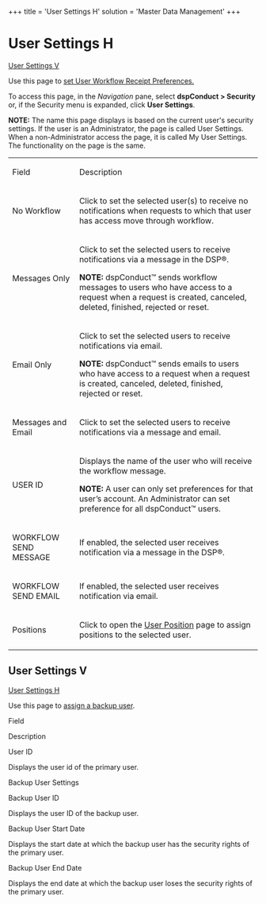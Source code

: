 +++
title = 'User Settings H'
solution = 'Master Data Management'
+++

# User Settings H

[User Settings V](User_Settings_H.htm#User_Settings_V)

<div class="use">

Use this page to [set User Workflow Receipt
Preferences.](../Config/Set_User_Workflow_Receipt_Preferences.htm)

</div>

To access this page, in the *Navigation* pane, select **dspConduct \>
Security** or, if the Security menu is expanded, click **User
Settings**.

**NOTE:** The name this page displays is based on the current user's
security settings. If the user is an Administrator, the page is called
User Settings. When a non-Administrator access the page, it is called My
User Settings. The functionality on the page is the same.

<table>
<tbody>
<tr class="odd">
<td><p>Field</p></td>
<td><p>Description</p></td>
</tr>
<tr class="even">
<td><p>No Workflow</p></td>
<td><p>Click to set the selected user(s) to receive no notifications when requests to which that user has access move through workflow. </p></td>
</tr>
<tr class="odd">
<td><p>Messages Only</p></td>
<td><p>Click to set the selected users to receive notifications via a message in the DSP®.</p>
<p><strong>NOTE:</strong> dspConduct™ sends workflow messages to users who have access to a request when a request is created, canceled, deleted, finished, rejected or reset.</p></td>
</tr>
<tr class="even">
<td><p>Email Only</p></td>
<td><p>Click to set the selected users to receive notifications via email.</p>
<p><strong>NOTE:</strong> dspConduct™ sends emails to users who have access to a request when a request is created, canceled, deleted, finished, rejected or reset.</p></td>
</tr>
<tr class="odd">
<td><p>Messages and Email</p></td>
<td><p>Click to set the selected users to receive notifications via a message and email.</p></td>
</tr>
<tr class="even">
<td><p>USER ID</p></td>
<td><p>Displays the name of the user who will receive the workflow message.</p>
<p><strong>NOTE:</strong> A user can only set preferences for that user’s account. An Administrator can set preference for all dspConduct™ users.</p></td>
</tr>
<tr class="odd">
<td><p>WORKFLOW SEND MESSAGE</p></td>
<td><p>If enabled, the selected user receives notification via a message in the DSP®.</p></td>
</tr>
<tr class="even">
<td><p>WORKFLOW SEND EMAIL</p></td>
<td><p>If enabled, the selected user receives notification via email.</p></td>
</tr>
<tr class="odd">
<td><p>Positions</p></td>
<td><p>Click to open the <a href="User_Position.htm">User Position</a> page to assign positions to the selected user.</p></td>
</tr>
</tbody>
</table>

## <span id="User_Settings_V"></span>User Settings V

[User Settings H](User_Settings_H.htm)

<div class="use">

Use this page to [assign a backup
user](../Config/Assign_a_Backup_User.htm).

</div>

Field

Description

User ID

Displays the user id of the primary user.

Backup User Settings

Backup User ID

Displays the user ID of the backup user.

Backup User Start Date

Displays the start date at which the backup user has the security rights
of the primary user.

Backup User End Date

Displays the end date at which the backup user loses the security rights
of the primary user.
